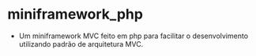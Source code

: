 # miniframework_php
 - Um miniframework MVC feito em php para facilitar o desenvolvimento utilizando padrão de arquitetura MVC.
